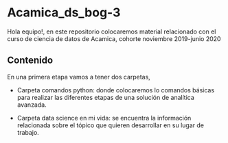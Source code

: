 # Acamica_ds_bog-3

Hola equipo!, en este repositorio colocaremos material relacionado con el curso de ciencia de datos de Acamica, cohorte noviembre 2019-junio 2020

## Contenido
En una primera etapa vamos a tener dos carpetas,

* Carpeta comandos python: donde colocaremos lo comandos básicas para realizar las diferentes etapas de una solución de analítica avanzada.

* Carpeta data science en mi  vida: se encuentra la información relacionada sobre el tópico que quieren desarrollar en su lugar de trabajo.
